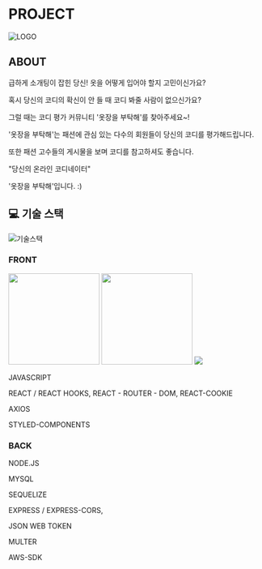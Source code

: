 # PROJECT
![LOGO](https://images-ext-2.discordapp.net/external/CgG-sYgcMFqTvMW3WwVV0Hj1yE-kVRcYpRwtGX00zRA/https/user-images.githubusercontent.com/83861190/131800904-0f2759dc-7e1e-460d-880d-f62d7c1955df.jpeg?width=1027&height=387)

## ABOUT
급하게 소개팅이 잡힌 당신! 옷을 어떻게 입어야 할지 고민이신가요?

혹시 당신의 코디의 확신이 안 들 때 코디 봐줄 사람이 없으신가요?

그럴 때는 코디 평가 커뮤니티 '옷장을 부탁해'를 찾아주세요~!

'옷장을 부탁해'는 패션에 관심 있는 다수의 회원들이 당신의 코디를 평가해드립니다.

또한 패션 고수들의 게시물을 보며 코디를 참고하셔도 좋습니다.

"당신의 온라인 코디네이터"

'옷장을 부탁해'입니다. :)

## 💻 기술 스택

![기술스택](https://user-images.githubusercontent.com/81761175/131806554-7a7ce0c1-59b0-4943-8664-c08c166dc764.png)

### FRONT

<img width= 180 src="https://img.shields.io/badge/react-61DAFB?style=for-the-badge&logo=react&logoColor=black">

<img width= 180 src="https://img.shields.io/badge/styledcomponents-DB7093?style=for-the-badge&logo=styled-components&logoColor=black">

<img src="https://img.shields.io/badge/aws-232F3E?style=for-the-badge&logo=aws&logoColor=white">


JAVASCRIPT

REACT / REACT HOOKS, REACT - ROUTER - DOM, REACT-COOKIE

AXIOS

STYLED-COMPONENTS

### BACK

NODE.JS

MYSQL

SEQUELIZE

EXPRESS / EXPRESS-CORS,  

JSON WEB TOKEN

MULTER

AWS-SDK

### 



